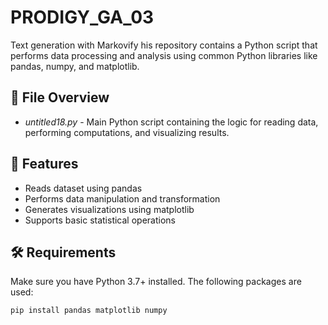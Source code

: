 # PRODIGY_GA_03
Text generation with Markovify
his repository contains a Python script that performs data processing and analysis using common Python libraries like pandas, numpy, and matplotlib.

## 📂 File Overview

- *untitled18.py* - Main Python script containing the logic for reading data, performing computations, and visualizing results.

## 🧠 Features

<!-- Customize based on what your script does -->
- Reads dataset using pandas
- Performs data manipulation and transformation
- Generates visualizations using matplotlib
- Supports basic statistical operations

## 🛠 Requirements

Make sure you have Python 3.7+ installed. The following packages are used:

```bash
pip install pandas matplotlib numpy

